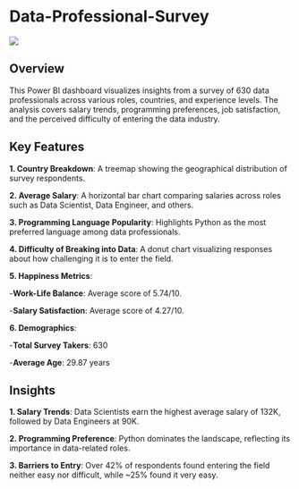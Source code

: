 # Data-Professional-Survey

<img src= "Health Dashboard.png">

## Overview ##
This Power BI dashboard visualizes insights from a survey of 630 data professionals across various roles, countries, and experience levels. The analysis covers salary trends, programming preferences, job satisfaction, and the perceived difficulty of entering the data industry.

## Key Features ##
**1. Country Breakdown**: A treemap showing the geographical distribution of survey respondents.

**2. Average Salary**: A horizontal bar chart comparing salaries across roles such as Data Scientist, Data Engineer, and others.

**3. Programming Language Popularity**: Highlights Python as the most preferred language among data professionals.

**4. Difficulty of Breaking into Data**: A donut chart visualizing responses about how challenging it is to enter the field.

**5. Happiness Metrics**:

-**Work-Life Balance**: Average score of 5.74/10.

-**Salary Satisfaction**: Average score of 4.27/10.

**6. Demographics**:

-**Total Survey Takers**: 630

-**Average Age**: 29.87 years

## Insights ##

**1. Salary Trends**: Data Scientists earn the highest average salary of 132K, followed by Data Engineers at 90K.

**2. Programming Preference**: Python dominates the landscape, reflecting its importance in data-related roles.

**3. Barriers to Entry**: Over 42% of respondents found entering the field neither easy nor difficult, while ~25% found it very easy.
